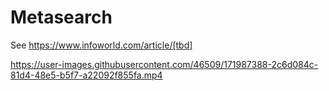 # Metasearch

See https://www.infoworld.com/article/[tbd]

https://user-images.githubusercontent.com/46509/171987388-2c6d084c-81d4-48e5-b5f7-a22092f855fa.mp4

